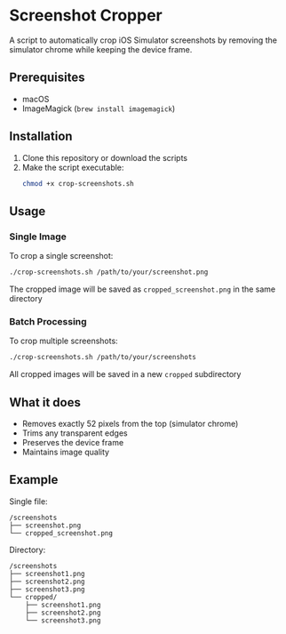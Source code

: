 # Screenshot Cropper

A script to automatically crop iOS Simulator screenshots by removing the simulator chrome while keeping the device frame.

## Prerequisites

- macOS
- ImageMagick (`brew install imagemagick`)

## Installation

1. Clone this repository or download the scripts
2. Make the script executable:
   ```bash
   chmod +x crop-screenshots.sh
   ```

## Usage

### Single Image
To crop a single screenshot:
```bash
./crop-screenshots.sh /path/to/your/screenshot.png
```
The cropped image will be saved as `cropped_screenshot.png` in the same directory

### Batch Processing
To crop multiple screenshots:
```bash
./crop-screenshots.sh /path/to/your/screenshots
```
All cropped images will be saved in a new `cropped` subdirectory

## What it does

- Removes exactly 52 pixels from the top (simulator chrome)
- Trims any transparent edges
- Preserves the device frame
- Maintains image quality

## Example

Single file:
```
/screenshots
├── screenshot.png
└── cropped_screenshot.png
```

Directory:
```
/screenshots
├── screenshot1.png
├── screenshot2.png
├── screenshot3.png
└── cropped/
    ├── screenshot1.png
    ├── screenshot2.png
    └── screenshot3.png
```